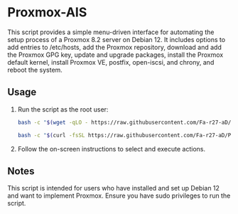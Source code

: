 # Proxmox-AIS

This script provides a simple menu-driven interface for automating the setup process of a Proxmox 8.2 server on Debian 12. It includes options to add entries to /etc/hosts, add the Proxmox repository, download and add the Proxmox GPG key, update and upgrade packages, install the Proxmox default kernel, install Proxmox VE, postfix, open-iscsi, and chrony, and reboot the system.

## Usage

1. Run the script as the root user:
 
   ```bash
   bash -c "$(wget -qLO - https://raw.githubusercontent.com/Fa-r27-aD/Proxmox-AIS/main/pve8-2-ais.sh)"
   ```
   ```bash
   bash -c "$(curl -fsSL https://raw.githubusercontent.com/Fa-r27-aD/Proxmox-AIS/main/pve8-2-ais.sh)"
   ```
   
2. Follow the on-screen instructions to select and execute actions.

## Notes

This script is intended for users who have installed and set up Debian 12 and want to implement Proxmox.
Ensure you have sudo privileges to run the script.
